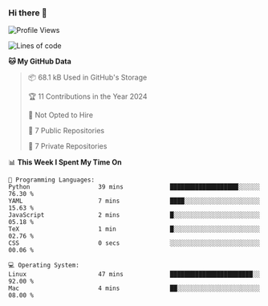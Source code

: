 ### Hi there 👋

<!--
**huayuan4396/huayuan4396** is a ✨ _special_ ✨ repository because its `README.md` (this file) appears on your GitHub profile.

Here are some ideas to get you started:

- 🔭 I’m currently working on ...
- 🌱 I’m currently learning ...
- 👯 I’m looking to collaborate on ...
- 🤔 I’m looking for help with ...
- 💬 Ask me about ...
- 📫 How to reach me: ...
- 😄 Pronouns: ...
- ⚡ Fun fact: ...
-->

<!--START_SECTION:waka-->
![Profile Views](http://img.shields.io/badge/Profile%20Views-1-blue)

![Lines of code](https://img.shields.io/badge/From%20Hello%20World%20I%27ve%20Written-251.8%20thousand%20lines%20of%20code-blue)

**🐱 My GitHub Data** 

> 📦 68.1 kB Used in GitHub's Storage 
 > 
> 🏆 11 Contributions in the Year 2024
 > 
> 🚫 Not Opted to Hire
 > 
> 📜 7 Public Repositories 
 > 
> 🔑 7 Private Repositories 
 > 
📊 **This Week I Spent My Time On** 

```text
💬 Programming Languages: 
Python                   39 mins             ███████████████████░░░░░░   76.30 % 
YAML                     7 mins              ████░░░░░░░░░░░░░░░░░░░░░   15.63 % 
JavaScript               2 mins              █░░░░░░░░░░░░░░░░░░░░░░░░   05.18 % 
TeX                      1 min               █░░░░░░░░░░░░░░░░░░░░░░░░   02.76 % 
CSS                      0 secs              ░░░░░░░░░░░░░░░░░░░░░░░░░   00.06 % 

💻 Operating System: 
Linux                    47 mins             ███████████████████████░░   92.00 % 
Mac                      4 mins              ██░░░░░░░░░░░░░░░░░░░░░░░   08.00 % 
```


<!--END_SECTION:waka-->
